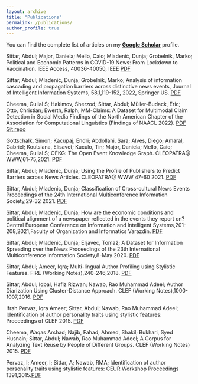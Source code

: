 ```yaml
---
layout: archive
title: "Publications"
permalink: /publications/
author_profile: true
---
```


You can find the complete list of articles on my <a href="https://scholar.google.com/citations?user=7cm4SVgAAAAJ&hl=en"><b>Google Scholar</b></a> profile.


Sittar, Abdul; Major, Daniela; Mello, Caio; Mladenić, Dunja; Grobelnik, Marko; Political and Economic Patterns in COVID-19 News: From Lockdown to Vaccination, IEEE Access, 40036-40050, IEEE [PDF](https://ieeexplore.ieee.org/stamp/stamp.jsp?tp=&arnumber=9749092)

Sittar, Abdul; Mladenić, Dunja; Grobelnik, Marko; Analysis of information cascading and propagation barriers across distinctive news events, Journal of Intelligent Information Systems, 58,1,119-152, 2022, Springer US. [PDF](https://link.springer.com/article/10.1007/s10844-021-00654-9)

Cheema, Gullal S; Hakimov, Sherzod; Sittar, Abdul; Müller-Budack, Eric; Otto, Christian; Ewerth, Ralph; MM-Claims: A Dataset for Multimodal Claim Detection in Social Media Findings of the North American Chapter of the Association for Computational Linguistics (Findings of NAACL 2022). [PDF](https://arxiv.org/pdf/2205.01989.pdf) [Git repo](https://github.com/TIBHannover/MM_Claims)

Gottschalk, Simon; Kacupaj, Endri; Abdollahi, Sara; Alves, Diego; Amaral, Gabriel; Koutsiana, Elisavet; Kuculo, Tin; Major, Daniela; Mello, Caio; Cheema, Gullal S; 	OEKG: The Open Event Knowledge Graph.	CLEOPATRA@ WWW,61-75,2021.  [PDF](http://ceur-ws.org/Vol-2829/paper5.pdf)	

Sittar, Abdul; Mladenic, Dunja; 	Using the Profile of Publishers to Predict Barriers across News Articles.	CLEOPATRA@ WWW			47-60	2021.  [PDF](http://ceur-ws.org/Vol-2829/paper4.pdf)	

Sittar, Abdul; Mladenic, Dunja; 	Classification of Cross-cultural News Events	Proceedings of the 24th International Multiconference Information Society,29-32	2021. [PDF](https://ailab.ijs.si/dunja/SiKDD2021/Papers/Sittar+Mladenic.pdf)

Sittar, Abdul; Mladenic, Dunja; 	How are the economic conditions and political alignment of a newspaper reflected in the events they report on?	Central European Conference on Information and Intelligent Systems,201-208,2021,Faculty of Organization and Informatics Varazdin.  [PDF](https://www.proquest.com/docview/2604878234/fulltextPDF/456B60FA8EE645FCPQ/1?accountid=31309)

Sittar, Abdul; Mladenić, Dunja; Erjavec, Tomaž; 	A Dataset for Information Spreading over the News	Proceedings of the 23th International Multiconference Information Society,8-May	2020. [PDF](https://ailab.ijs.si/dunja/SiKDD2020/Papers/01%20-%20A-Dataset-for-Information-Spreading-over-the-News.pdf)

Sittar, Abdul; Ameer, Iqra; 	Multi-lingual Author Profiling using Stylistic Features.	FIRE (Working Notes),240-246,2018. [PDF](http://ceur-ws.org/Vol-2266/T4-5.pdf)	 
 
Sittar, Abdul; Iqbal, Hafiz Rizwan; Nawab, Rao Muhammad Adeel; 	Author Diarization Using Cluster-Distance Approach.	CLEF (Working Notes),1000-1007,2016. [PDF](http://ceur-ws.org/Vol-1609/16091000.pdf)

Ifrah Pervaz, Iqra Ameer; Sittar, Abdul; Nawab, Rao Muhammad Adeel; 	Identification of author personality traits using stylistic features: Proceedings of CLEF 2015. [PDF](https://pan.webis.de/downloads/publications/papers/pervaz_2015.pdf)

Cheema, Waqas Arshad; Najib, Fahad; Ahmed, Shakil; Bukhari, Syed Husnain; Sittar, Abdul; Nawab, Rao Muhammad Adeel;  A Corpus for Analyzing Text Reuse by People of Different Groups. CLEF (Working Notes) 2015. [PDF](http://ceur-ws.org/Vol-1391/95-CR.pdf)

Pervaz, I; Ameer, I; Sittar, A; Nawab, RMA; 	Identification of author personality traits using stylistic features: CEUR Workshop Proceedings	1391,2015.[PDF](http://ceur-ws.org/Vol-1391/64-CR.pdf)

